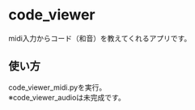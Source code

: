 # code_viewer

midi入力からコード（和音）を教えてくれるアプリです。
## 使い方
code_viewer_midi.pyを実行。  
※code_viewer_audioは未完成です。

